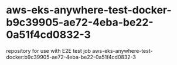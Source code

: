 # aws-eks-anywhere-test-docker-b9c39905-ae72-4eba-be22-0a51f4cd0832-3
repository for use with E2E test job aws-eks-anywhere-test-docker:b9c39905-ae72-4eba-be22-0a51f4cd0832-3
